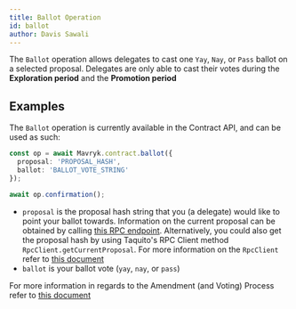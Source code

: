 ```yaml
---
title: Ballot Operation
id: ballot
author: Davis Sawali
---
```


The `Ballot` operation allows delegates to cast one `Yay`, `Nay`, or `Pass` ballot on a selected proposal. Delegates are only able to cast their votes during the **Exploration period** and the **Promotion period**

## Examples
The `Ballot` operation is currently available in the Contract API, and can be used as such:
```typescript
const op = await Mavryk.contract.ballot({
  proposal: 'PROPOSAL_HASH',
  ballot: 'BALLOT_VOTE_STRING'
});

await op.confirmation();
```
- `proposal` is the proposal hash string that you (a delegate) would like to point your ballot towards. Information on the current proposal can be obtained by calling [this RPC endpoint](https://protocol.mavryk.org/alpha/rpc.html#get-block-id-votes-current-proposal). Alternatively, you could also get the proposal hash by using Taquito's RPC Client method `RpcClient.getCurrentProposal`. For more information on the `RpcClient` refer to [this document](https://taquito.mavryk.org/docs/rpc_package/)
- `ballot` is your ballot vote (`yay`, `nay`, or `pass`)


For more information in regards to the Amendment (and Voting) Process refer to [this document](https://protocol.mavryk.org/alpha/voting.html)
